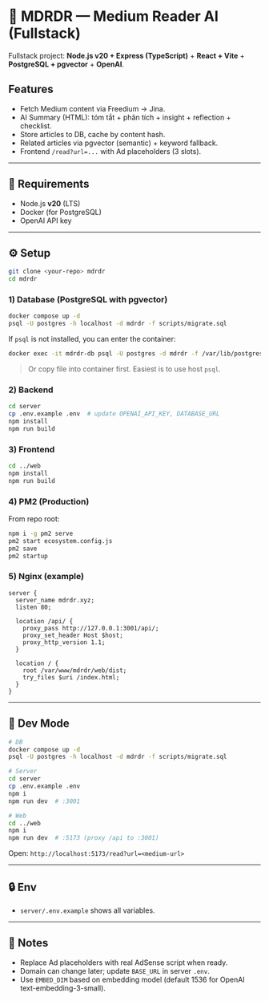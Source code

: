 # 🧠 MDRDR — Medium Reader AI (Fullstack)

Fullstack project: **Node.js v20 + Express (TypeScript)** + **React + Vite** + **PostgreSQL + pgvector** + **OpenAI**.

## Features
- Fetch Medium content via Freedium → Jina.
- AI Summary (HTML): tóm tắt + phân tích + insight + reflection + checklist.
- Store articles to DB, cache by content hash.
- Related articles via pgvector (semantic) + keyword fallback.
- Frontend `/read?url=...` with Ad placeholders (3 slots).

---

## 🧱 Requirements
- Node.js **v20** (LTS)
- Docker (for PostgreSQL)
- OpenAI API key

---

## ⚙️ Setup

```bash
git clone <your-repo> mdrdr
cd mdrdr
```

### 1) Database (PostgreSQL with pgvector)

```bash
docker compose up -d
psql -U postgres -h localhost -d mdrdr -f scripts/migrate.sql
```

If `psql` is not installed, you can enter the container:
```bash
docker exec -it mdrdr-db psql -U postgres -d mdrdr -f /var/lib/postgresql/data/migrate.sql
```

> Or copy file into container first. Easiest is to use host `psql`.

### 2) Backend

```bash
cd server
cp .env.example .env  # update OPENAI_API_KEY, DATABASE_URL
npm install
npm run build
```

### 3) Frontend

```bash
cd ../web
npm install
npm run build
```

### 4) PM2 (Production)

From repo root:
```bash
npm i -g pm2 serve
pm2 start ecosystem.config.js
pm2 save
pm2 startup
```

### 5) Nginx (example)

```
server {
  server_name mdrdr.xyz;
  listen 80;

  location /api/ {
    proxy_pass http://127.0.0.1:3001/api/;
    proxy_set_header Host $host;
    proxy_http_version 1.1;
  }

  location / {
    root /var/www/mdrdr/web/dist;
    try_files $uri /index.html;
  }
}
```

---

## 🧪 Dev Mode

```bash
# DB
docker compose up -d
psql -U postgres -h localhost -d mdrdr -f scripts/migrate.sql

# Server
cd server
cp .env.example .env
npm i
npm run dev  # :3001

# Web
cd ../web
npm i
npm run dev  # :5173 (proxy /api to :3001)
```

Open: `http://localhost:5173/read?url=<medium-url>`

---

## 🔒 Env
- `server/.env.example` shows all variables.

---

## 📣 Notes
- Replace Ad placeholders with real AdSense script when ready.
- Domain can change later; update `BASE_URL` in server `.env`.
- Use `EMBED_DIM` based on embedding model (default 1536 for OpenAI text-embedding-3-small).
